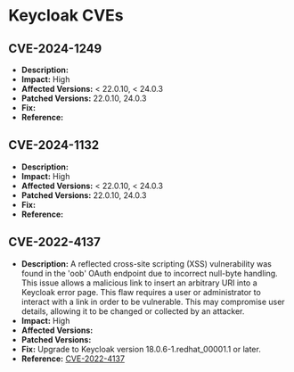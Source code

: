 # Keycloak CVEs

## CVE-2024-1249
- **Description:**
- **Impact:** High
- **Affected Versions:** < 22.0.10, < 24.0.3
- **Patched Versions:** 22.0.10, 24.0.3
- **Fix:** 
- **Reference:**

## CVE-2024-1132 
- **Description:**
- **Impact:** High
- **Affected Versions:** < 22.0.10, < 24.0.3
- **Patched Versions:** 22.0.10, 24.0.3
- **Fix:** 
- **Reference:**

## CVE-2022-4137
- **Description:** A reflected cross-site scripting (XSS) vulnerability was found in the 'oob' OAuth endpoint due to incorrect null-byte handling. This issue allows a malicious link to insert an arbitrary URI into a Keycloak error page. This flaw requires a user or administrator to interact with a link in order to be vulnerable. This may compromise user details, allowing it to be changed or collected by an attacker.
- **Impact:** High
- **Affected Versions:** 
- **Patched Versions:** 
- **Fix:** Upgrade to Keycloak version 18.0.6-1.redhat_00001.1 or later.
- **Reference:** [CVE-2022-4137](https://www.cve.org/CVERecord?id=CVE-2022-4137)

## 
